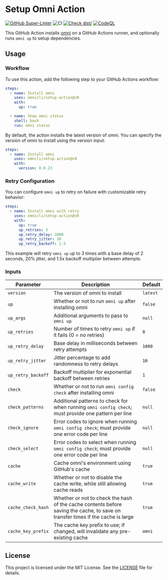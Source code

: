 # Setup Omni Action

[![GitHub Super-Linter](https://github.com/omnicli/setup-action/actions/workflows/linter.yml/badge.svg)](https://github.com/omnicli/setup-action/actions/workflows/linter.yml)
![CI](https://github.com/omnicli/setup-action/actions/workflows/ci.yml/badge.svg)
[![Check dist/](https://github.com/omnicli/setup-action/actions/workflows/check-dist.yml/badge.svg)](https://github.com/omnicli/setup-action/actions/workflows/check-dist.yml)
[![CodeQL](https://github.com/omnicli/setup-action/actions/workflows/codeql-analysis.yml/badge.svg)](https://github.com/omnicli/setup-action/actions/workflows/codeql-analysis.yml)

This GitHub Action installs [omni](https://omnicli.dev) on a GitHub Actions
runner, and optionally runs `omni up` to setup dependencies.

## Usage

### Workflow

To use this action, add the following step to your GitHub Actions workflow:

```yaml
steps:
  - name: Install omni
    uses: omnicli/setup-action@v0
    with:
      up: true

  - name: Show omni status
    shell: bash
    run: omni status
```

By default, the action installs the latest version of omni. You can specify the
version of omni to install using the version input:

```yaml
steps:
  - name: Install omni
    uses: omncli/setup-action@v0
    with:
      version: 0.0.23
```

### Retry Configuration

You can configure `omni up` to retry on failure with customizable retry behavior:

```yaml
steps:
  - name: Install omni with retry
    uses: omnicli/setup-action@v0
    with:
      up: true
      up_retries: 3
      up_retry_delay: 2000
      up_retry_jitter: 20
      up_retry_backoff: 1.5
```

This example will retry `omni up` up to 3 times with a base delay of 2 seconds, 20% jitter, and 1.5x backoff multiplier between attempts.

### Inputs

| Parameter          | Description                                                                                                                     | Default  |
| ------------------ | ------------------------------------------------------------------------------------------------------------------------------- | -------- |
| `version`          | The version of omni to install                                                                                                  | `latest` |
| `up`               | Whether or not to run `omni up` after installing omni                                                                           | `false`  |
| `up_args`          | Additional arguments to pass to `omni up`                                                                                       | `null`   |
| `up_retries`       | Number of times to retry `omni up` if it fails (0 = no retries)                                                                | `0`      |
| `up_retry_delay`   | Base delay in milliseconds between retry attempts                                                                               | `1000`   |
| `up_retry_jitter`  | Jitter percentage to add randomness to retry delays                                                                             | `10`     |
| `up_retry_backoff` | Backoff multiplier for exponential backoff between retries                                                                     | `1`      |
| `check`            | Whether or not to run `omni config check` after installing omni                                                                 | `false`  |
| `check_patterns`   | Additional patterns to check for when running `omni config check`; must provide one pattern per line                            | `null`   |
| `check_ignore`     | Error codes to ignore when running `omni config check`; must provide one error code per line                                    | `null`   |
| `check_select`     | Error codes to select when running `omni config check`; must provide one error code per line                                    | `null`   |
| `cache`            | Cache omni's environment using GitHub's cache                                                                                   | `true`   |
| `cache_write`      | Whether or not to disable the cache write, while still allowing cache reads                                                     | `true`   |
| `cache_check_hash` | Whether or not to check the hash of the cache contents before saving the cache, to save on transfer times if the cache is large | `true`   |
| `cache_key_prefix` | The cache key prefix to use; if changed, will invalidate any pre-existing cache                                                 | `omni`   |

## License

This project is licensed under the MIT License. See the [LICENSE](LICENSE) file
for details.
